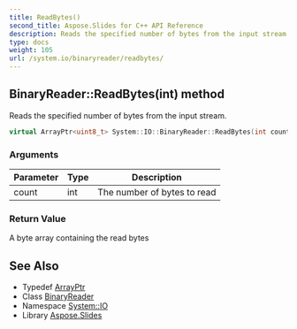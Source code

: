 ```yaml
---
title: ReadBytes()
second_title: Aspose.Slides for C++ API Reference
description: Reads the specified number of bytes from the input stream.
type: docs
weight: 105
url: /system.io/binaryreader/readbytes/
---
```

## BinaryReader::ReadBytes(int) method


Reads the specified number of bytes from the input stream.

```cpp
virtual ArrayPtr<uint8_t> System::IO::BinaryReader::ReadBytes(int count)
```


### Arguments

| Parameter | Type | Description |
| --- | --- | --- |
| count | int | The number of bytes to read |

### Return Value

A byte array containing the read bytes

## See Also

* Typedef [ArrayPtr](../../../system/arrayptr/)
* Class [BinaryReader](../)
* Namespace [System::IO](../../)
* Library [Aspose.Slides](../../../)